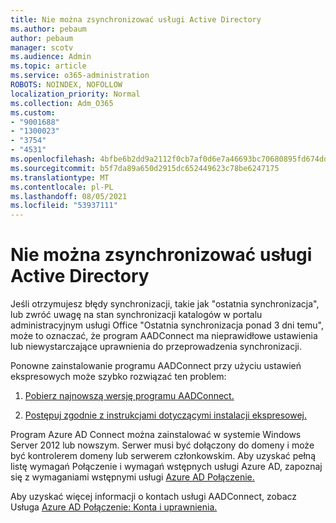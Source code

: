 ```yaml
---
title: Nie można zsynchronizować usługi Active Directory
ms.author: pebaum
author: pebaum
manager: scotv
ms.audience: Admin
ms.topic: article
ms.service: o365-administration
ROBOTS: NOINDEX, NOFOLLOW
localization_priority: Normal
ms.collection: Adm_O365
ms.custom:
- "9001688"
- "1300023"
- "3754"
- "4531"
ms.openlocfilehash: 4bfbe6b2dd9a2112f0cb7af0d6e7a46693bc70680895fd674ddb0332b7071797
ms.sourcegitcommit: b5f7da89a650d2915dc652449623c78be6247175
ms.translationtype: MT
ms.contentlocale: pl-PL
ms.lasthandoff: 08/05/2021
ms.locfileid: "53937111"
---
```

# <a name="active-directory-not-syncing"></a>Nie można zsynchronizować usługi Active Directory

Jeśli otrzymujesz błędy synchronizacji, takie jak "ostatnia synchronizacja", lub zwróć uwagę na stan synchronizacji katalogów w portalu administracyjnym usługi Office "Ostatnia synchronizacja ponad 3 dni temu", może to oznaczać, że program AADConnect ma nieprawidłowe ustawienia lub niewystarczające uprawnienia do przeprowadzenia synchronizacji.  

Ponowne zainstalowanie programu AADConnect przy użyciu ustawień ekspresowych może szybko rozwiązać ten problem:

1. [Pobierz najnowszą wersję programu AADConnect.](https://go.microsoft.com/fwlink/?LinkId=615771)

2. [Postępuj zgodnie z instrukcjami dotyczącymi instalacji ekspresowej.](/azure/active-directory/hybrid/how-to-connect-install-express)

Program Azure AD Connect można zainstalować w systemie Windows Server 2012 lub nowszym. Serwer musi być dołączony do domeny i może być kontrolerem domeny lub serwerem członkowskim. Aby uzyskać pełną listę wymagań Połączenie i wymagań wstępnych usługi Azure AD, zapoznaj się z wymaganiami wstępnymi usługi [Azure AD Połączenie.](/azure/active-directory/hybrid/how-to-connect-install-prerequisites)

Aby uzyskać więcej informacji o kontach usługi AADConnect, zobacz Usługa [Azure AD Połączenie: Konta i uprawnienia.](/azure/active-directory/hybrid/reference-connect-accounts-permissions)
